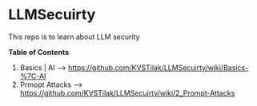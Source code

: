 # LLMSecuirty
This repo is to learn about LLM security

**Table of Contents**
1) Basics | AI --> https://github.com/KVSTilak/LLMSecuirty/wiki/Basics-%7C-AI
2) Prmopt Attacks --> https://github.com/KVSTilak/LLMSecuirty/wiki/2_Prompt-Attacks
